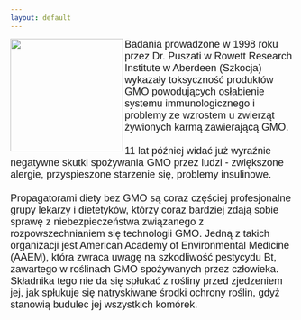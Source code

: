 ```yaml
---
layout: default
---
```

<img src="{{site.baseurl}}\articles\pictures\465.non-gmo.jpg" align=left width="200"><!--1--><p style="margin: 0px 0px 18px; font-size: 18px; font-family: Helvetica;">
Badania prowadzone w 1998 roku przez Dr. Puszati w Rowett Research
Institute w Aberdeen (Szkocja) wykazały toksyczność produktów GMO powodujących osłabienie systemu immunologicznego i problemy ze wzrostem u zwierząt żywionych karmą zawierającą GMO.<br><br>11 lat później widać już wyraźnie negatywne skutki spożywania GMO przez ludzi - zwiększone alergie, przyspieszone starzenie się, problemy insulinowe. <br><br>Propagatorami diety bez GMO są coraz częściej profesjonalne grupy lekarzy i dietetyków, którzy coraz bardziej zdają sobie sprawę z niebezpieczeństwa związanego z rozpowszechnianiem się technologii GMO. Jedną z takich organizacji jest American
Academy of Environmental Medicine (AAEM), która zwraca uwagę na szkodliwość pestycydu Bt, zawartego w roślinach GMO spożywanych przez człowieka. Składnika tego nie da się spłukać z rośliny przed zjedzeniem jej, jak spłukuje się natryskiwane środki ochrony roślin, gdyż stanowią budulec jej wszystkich komórek.<br></p>